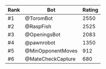 Rank|Bot|Rating
---|---|---
#1|@ToromBot|2550
#2|@RaspFish|2525
#3|@OpeningsBot|2083
#4|@pawnrobot|1350
#5|@MinOpponentMoves|912
#6|@MateCheckCapture|680
